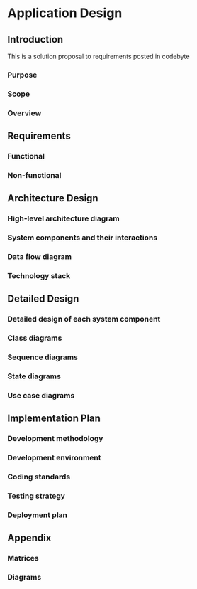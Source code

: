# Application Design
## Introduction
This is a solution proposal to requirements posted in codebyte
### Purpose
### Scope
### Overview
## Requirements
### Functional
### Non-functional
## Architecture Design
### High-level architecture diagram
### System components and their interactions
### Data flow diagram
### Technology stack
## Detailed Design
### Detailed design of each system component
### Class diagrams
### Sequence diagrams
### State diagrams
### Use case diagrams
## Implementation Plan
### Development methodology
### Development environment
### Coding standards
### Testing strategy
### Deployment plan
## Appendix
### Matrices
### Diagrams
